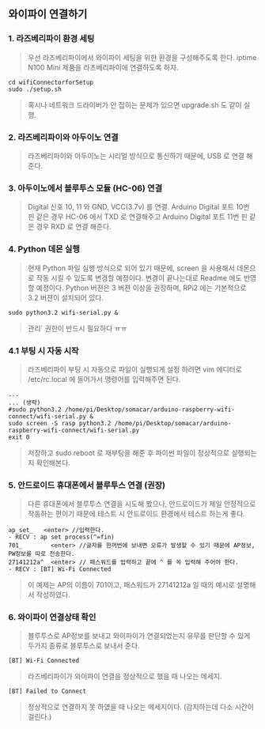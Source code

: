 ## 와이파이 연결하기
### 1. 라즈베리파이 환경 세팅
>우선 라즈베리파이에서 와이파이 세팅을 위한 환경을 구성해주도록 한다. iptime N100 Mini 제품을 라즈베리파이에 연결하도록 하자.
```
cd wifiConnectorforSetup
sudo ./setup.sh
```
>혹시나 네트워크 드라이버가 안 잡히는 문제가 있으면 upgrade.sh 도 같이 실행.

### 2. 라즈베리파이와 아두이노 연결
>라즈베리파이와 아두이노는 시리얼 방식으로 통신하기 때문에, USB 로 연결 해준다.

### 3. 아두이노에서 블루투스 모듈 (HC-06) 연결
>Digital 신호 10, 11 와 GND, VCC(3.7v) 를 연결.
Arduino Digital 포트 10번 핀 같은 경우 HC-06 에서 TXD 로 연결해주고
Arduino Digital 포트 11번 핀 같은 경우 RXD 로 연결 해준다.

### 4. Python 데몬 실행
>현재 Python 파일 실행 방식으로 되어 있기 때문에, screen 을 사용해서 데몬으로 작동 시킬 수 있도록 변경할 예정이다. 변경이 끝나는대로 Readme 에도 반영할 예정이다. Python 버젼은 3 버젼 이상을 권장하며, RPi2 에는 기본적으로 3.2 버젼이 설치되어 있다.
```
sudo python3.2 wifi-serial.py &
```
>관리` 권한이 반드시 필요하다 ㅠㅠ

### 4.1 부팅 시 자동 시작
>라즈베리파이 부팅 시 자동으로 파일이 실행되게 설정 하려면 vim 에디터로 /etc/rc.local 에 들어가서 명령어를 입력해주면 된다.
```
...
... (생략)
#sudo python3.2 /home/pi/Desktop/somacar/arduino-raspberry-wifi-connect/wifi-serial.py &
sudo screen -S rasp python3.2 /home/pi/Desktop/somacar/arduino-raspberry-wifi-connect/wifi-serial.py
exit 0
```
> 저장하고 sudo reboot 로 재부팅을 해준 후 파이썬 파일이 정상적으로 실행되는지 확인해본다.


### 5. 안드로이드 휴대폰에서 블루투스 연결 (권장)
>다른 휴대폰에서 블루투스 연결을 시도해 봤으나, 안드로이드가 제일 안정적으로 작동하는 편이기 때문에 테스트 시 안드로이드 환경에서 테스트 하는게 좋다.
```
ap_set_   <enter> //입력한다. 
- RECV : ap set process(^=fin)
701_        <enter> //글자를 한꺼번에 보내면 오류가 발생할 수 있기 때문에 AP정보, PW정보를 따로 전송한다.
27141212a^  <enter> // 패스워드를 입력하고 끝에 ^ 를 꼭 입력해 주어야 한다. 
- RECV : [BT] Wi-Fi Connected
```
>이 예제는 AP의 이름이 701이고, 패스워드가 27141212a 일 때의 예시로 설명해서 작성하였다.

### 6. 와이파이 연결상태 확인
>블루투스로 AP정보를 보내고 와이파이가 연결되었는지 유무를 판단할 수 있게 두가지 종류로 블루투스로 보내서 준다.
```
[BT] Wi-Fi Connected
```
>라즈베리파이가 와이파이 연결을 정상적으로 했을 때 나오는 메세지.
```
[BT] Failed to Connect
```
>정상적으로 연결하지 못 하였을 때 나오는 메세지이다. (감지하는데 다소 시간이 걸린다.)

